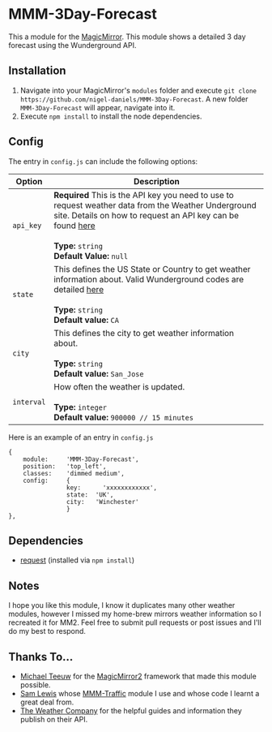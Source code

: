 # MMM-3Day-Forecast
This a module for the [MagicMirror](https://github.com/MichMich/MagicMirror/tree/develop).  This module shows a detailed 3 day forecast using the Wunderground API.

## Installation
1. Navigate into your MagicMirror's `modules` folder and execute `git clone https://github.com/nigel-daniels/MMM-3Day-Forecast`.  A new folder `MMM-3Day-Forecast` will appear, navigate into it.
2. Execute `npm install` to install the node dependencies.

## Config
The entry in `config.js` can include the following options:

|Option|Description|
|---|---|
|`api_key`|**Required** This is the API key you need to use to request weather data from the Weather Underground site.  Details on how to request an API key can be found [here](https://www.wunderground.com/weather/api/)<br><br>**Type:** `string`<br>**Default Value:** `null`|
|`state`|This defines the US State or Country to get weather information about.  Valid Wunderground codes are detailed [here](https://www.wunderground.com/weather/api/d/docs?d=resources/country-to-iso-matching)<br><br>**Type:** `string`<br>**Default value:** `CA`|
|`city`|This defines the city to get weather information about.<br><br>**Type:** `string`<br>**Default value:** `San_Jose`|
|`interval`|How often the weather is updated.<br><br>**Type:** `integer`<br>**Default value:** `900000 // 15 minutes`|

Here is an example of an entry in `config.js`
```
{
    module:		'MMM-3Day-Forecast',
    position:	'top_left',
    classes:	'dimmed medium',
    config:		{
                key:	  'xxxxxxxxxxxx',
                state:	'UK',
                city:   'Winchester'
                }
},
```

## Dependencies
- [request](https://www.npmjs.com/package/request) (installed via `npm install`)

## Notes
I hope you like this module, I know it duplicates many other weather modules, however I missed my home-brew mirrors weather information so I recreated it for MM2.  Feel free to submit pull requests or post issues and I'll do my best to respond.

## Thanks To...
- [Michael Teeuw](https://github.com/MichMich) for the [MagicMirror2](https://github.com/MichMich/MagicMirror/tree/develop) framework that made this module possible.
- [Sam Lewis](https://github.com/SamLewis0602) whose [MMM-Traffic](https://github.com/SamLewis0602/MMM-Traffic) module I use and whose code I learnt a great deal from.
- [The Weather Company](https://www.wunderground.com) for the helpful guides and information they publish on their API.
